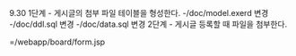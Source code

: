 9.30
1단계 - 게시글의 첨부 파일 테이블을 형성한다.
-/doc/model.exerd 변경
-/doc/ddl.sql 변경
-/doc/data.sql 변경
2단계 - 게시글 등록할 때 파일을 첨부한다.

=/webapp/board/form.jsp